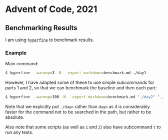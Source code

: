 # Advent of Code, 2021

## Benchmarking Results

I am using [`hyperfine`](https://github.com/sharkdp/hyperfine) to benchmark results.  

### Example

Main command:
```bash
$ hyperfine --warmup=3 -N --export-markdown=benchmark.md ./day1
```

However, I have adapted some of these to use simple subcommands for parts 1 and 2, so that we can benchmark the baseline and then each part:
```bash
$ hyperfine --warmup=100 -N --export-markdown=benchmark.md "./day2" "./day2 1" "./day2 2"
```

Note that we explicitly put `./dayn` rather than `dayn` as it is considerably faster for the command not to be searched in the path, but rather to be absolute.

Also note that some scripts (as well as `1` and `2`) also have subcommand `t` to run any tests.